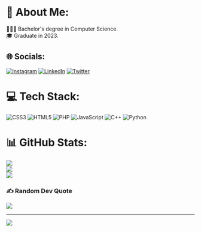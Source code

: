 # 💫 About Me:
👩🏻‍💻 Bachelor's degree in Computer Science. <br>🎓 Graduate in 2023.<br>


## 🌐 Socials:
[![Instagram](https://img.shields.io/badge/Instagram-%23E4405F.svg?logo=Instagram&logoColor=white)](https://instagram.com/@_engshatha) [![LinkedIn](https://img.shields.io/badge/LinkedIn-%230077B5.svg?logo=linkedin&logoColor=white)](https://linkedin.com/in/@shatha002) [![Twitter](https://img.shields.io/badge/Twitter-%231DA1F2.svg?logo=Twitter&logoColor=white)](https://twitter.com/@_engshatha) 

# 💻 Tech Stack:
![CSS3](https://img.shields.io/badge/css3-%231572B6.svg?style=for-the-badge&logo=css3&logoColor=white) ![HTML5](https://img.shields.io/badge/html5-%23E34F26.svg?style=for-the-badge&logo=html5&logoColor=white) ![PHP](https://img.shields.io/badge/php-%23777BB4.svg?style=for-the-badge&logo=php&logoColor=white) ![JavaScript](https://img.shields.io/badge/javascript-%23323330.svg?style=for-the-badge&logo=javascript&logoColor=%23F7DF1E) ![C++](https://img.shields.io/badge/c++-%2300599C.svg?style=for-the-badge&logo=c%2B%2B&logoColor=white) ![Python](https://img.shields.io/badge/python-3670A0?style=for-the-badge&logo=python&logoColor=ffdd54)

# 📊 GitHub Stats:
![](https://github-readme-stats.vercel.app/api?username=engshatha&theme=dark&hide_border=false&include_all_commits=true&count_private=true)<br/>
![](https://github-readme-streak-stats.herokuapp.com/?user=engshatha&theme=dark&hide_border=false)<br/>
![](https://github-readme-stats.vercel.app/api/top-langs/?username=engshatha&theme=dark&hide_border=false&include_all_commits=true&count_private=true&layout=compact)

### ✍️ Random Dev Quote
![](https://quotes-github-readme.vercel.app/api?type=horizontal&theme=light)

---
[![](https://visitcount.itsvg.in/api?id=engshatha1&icon=0&color=0)](https://visitcount.itsvg.in)

<!-- Proudly created with GPRM ( https://gprm.itsvg.in ) -->
